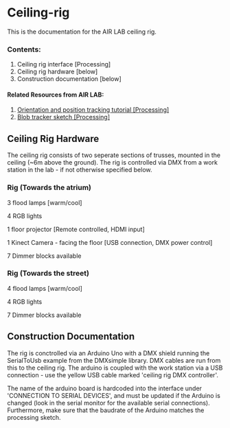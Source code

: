 # Ceiling-rig

This is the documentation for the AIR LAB ceiling rig.

### Contents:

1. Ceiling rig interface [Processing]
2. Ceiling rig hardware [below]
3. Construction documentation [below]

#### Related Resources from AIR LAB:
1. <a href="https://github.com/airlabitu/Tutorials/tree/master/Orientation_and_position_tracker" target="_blank"> Orientation and position tracking tutorial [Processing]</a>
2.  <a href="https://github.com/airlabitu/Processing-kinect-blob-tracker.git" target="_blank">Blob tracker sketch [Processing]</a>

## Ceiling Rig Hardware

The ceiling rig consists of two seperate sections of trusses, mounted in the ceiling (~6m above the ground). The
rig is controlled via DMX from a work station in the lab - if not otherwise specified below.

### Rig (Towards the atrium)

3 flood lamps [warm/cool]

4 RGB lights

1 floor projector [Remote controlled, HDMI input]

1 Kinect Camera - facing the floor [USB connection, DMX power control]

7 Dimmer blocks available


### Rig (Towards the street)

4 flood lamps [warm/cool]

4 RGB lights

7 Dimmer blocks available


## Construction Documentation

The rig is conctrolled via an Arduino Uno with a DMX shield running the SerialToUsb example from the DMXsimple library. DMX cables are run from this to the ceiling rig. The arduino is coupled with the work station via a USB connection - use the yellow USB cable marked 'ceiling rig DMX controller'. 

The name of the arduino board is hardcoded into the interface under 'CONNECTION TO SERIAL DEVICES', and must be updated if the Arduino is changed (look in the serial monitor for the available serial connections). Furthermore, make sure that the baudrate of the Arduino matches the processing sketch.
